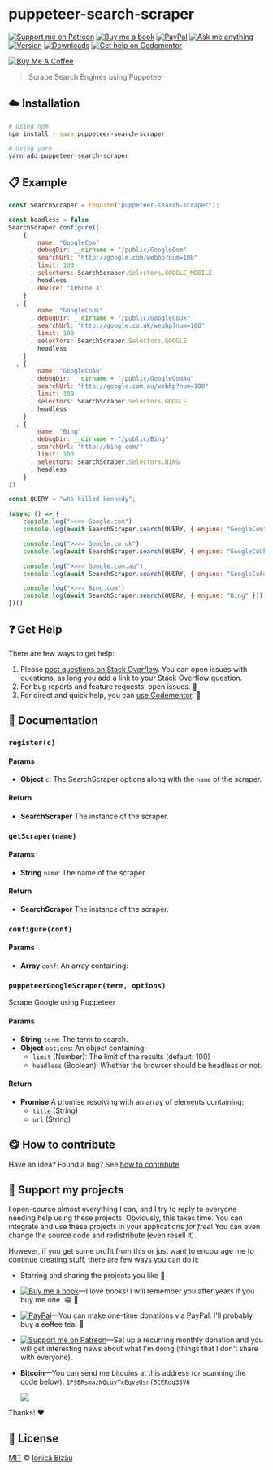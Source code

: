 <!-- Please do not edit this file. Edit the `blah` field in the `package.json` instead. If in doubt, open an issue. -->


















# puppeteer-search-scraper

 [![Support me on Patreon][badge_patreon]][patreon] [![Buy me a book][badge_amazon]][amazon] [![PayPal][badge_paypal_donate]][paypal-donations] [![Ask me anything](https://img.shields.io/badge/ask%20me-anything-1abc9c.svg)](https://github.com/IonicaBizau/ama) [![Version](https://img.shields.io/npm/v/puppeteer-search-scraper.svg)](https://www.npmjs.com/package/puppeteer-search-scraper) [![Downloads](https://img.shields.io/npm/dt/puppeteer-search-scraper.svg)](https://www.npmjs.com/package/puppeteer-search-scraper) [![Get help on Codementor](https://cdn.codementor.io/badges/get_help_github.svg)](https://www.codementor.io/johnnyb?utm_source=github&utm_medium=button&utm_term=johnnyb&utm_campaign=github)

<a href="https://www.buymeacoffee.com/H96WwChMy" target="_blank"><img src="https://www.buymeacoffee.com/assets/img/custom_images/yellow_img.png" alt="Buy Me A Coffee"></a>







> Scrape Search Engines using Puppeteer

















## :cloud: Installation

```sh
# Using npm
npm install --save puppeteer-search-scraper

# Using yarn
yarn add puppeteer-search-scraper
```













## :clipboard: Example



```js
const SearchScraper = require("puppeteer-search-scraper");

const headless = false
SearchScraper.configure([
    {
        name: "GoogleCom"
      , debugDir: __dirname + "/public/GoogleCom"
      , searchUrl: "http://google.com/webhp?num=100"
      , limit: 100
      , selectors: SearchScraper.Selectors.GOOGLE_MOBILE
      , headless
      , device: "iPhone X"
    }
  , {
        name: "GoogleCoUk"
      , debugDir: __dirname + "/public/GoogleCoUk"
      , searchUrl: "http://google.co.uk/webhp?num=100"
      , limit: 100
      , selectors: SearchScraper.Selectors.GOOGLE
      , headless
    }
  , {
        name: "GoogleCoAu"
      , debugDir: __dirname + "/public/GoogleComAu"
      , searchUrl: "http://google.com.au/webhp?num=100"
      , limit: 100
      , selectors: SearchScraper.Selectors.GOOGLE
      , headless
    }
  , {
        name: "Bing"
      , debugDir: __dirname + "/public/Bing"
      , searchUrl: "http://bing.com/"
      , limit: 100
      , selectors: SearchScraper.Selectors.BING
      , headless
    }
])

const QUERY = "who killed kennedy";

(async () => {
	console.log(">>>> Google.com")
	console.log(await SearchScraper.search(QUERY, { engine: "GoogleCom" }))

	console.log(">>>> Google.co.uk")
	console.log(await SearchScraper.search(QUERY, { engine: "GoogleCoUk" }))

	console.log(">>>> Google.com.au")
  	console.log(await SearchScraper.search(QUERY, { engine: "GoogleCoAu" }))

	console.log(">>>> Bing.com")
  	console.log(await SearchScraper.search(QUERY, { engine: "Bing" }))
})()
```











## :question: Get Help

There are few ways to get help:



 1. Please [post questions on Stack Overflow](https://stackoverflow.com/questions/ask). You can open issues with questions, as long you add a link to your Stack Overflow question.
 2. For bug reports and feature requests, open issues. :bug:
 3. For direct and quick help, you can [use Codementor](https://www.codementor.io/johnnyb). :rocket:





## :memo: Documentation


### `register(c)`

#### Params

- **Object** `c`: The SearchScraper options along with the `name` of the scraper.

#### Return
- **SearchScraper** The instance of the scraper.

### `getScraper(name)`

#### Params

- **String** `name`: The name of the scraper

#### Return
- **SearchScraper** The instance of the scraper.

### `configure(conf)`

#### Params

- **Array** `conf`: An array containing:

### `puppeteerGoogleScraper(term, options)`
Scrape Google using Puppeteer

#### Params

- **String** `term`: The term to search.
- **Object** `options`: An object containing:
    - `limit` (Number): The limit of the results (default: 100)
    - `headless` (Boolean): Whether the browser should be headless or not.

#### Return
- **Promise** A promise resolving with an array of elements containing:
    - `title` (String)
    - `url` (String)














## :yum: How to contribute
Have an idea? Found a bug? See [how to contribute][contributing].


## :sparkling_heart: Support my projects
I open-source almost everything I can, and I try to reply to everyone needing help using these projects. Obviously,
this takes time. You can integrate and use these projects in your applications *for free*! You can even change the source code and redistribute (even resell it).

However, if you get some profit from this or just want to encourage me to continue creating stuff, there are few ways you can do it:


 - Starring and sharing the projects you like :rocket:
 - [![Buy me a book][badge_amazon]][amazon]—I love books! I will remember you after years if you buy me one. :grin: :book:
 - [![PayPal][badge_paypal]][paypal-donations]—You can make one-time donations via PayPal. I'll probably buy a ~~coffee~~ tea. :tea:
 - [![Support me on Patreon][badge_patreon]][patreon]—Set up a recurring monthly donation and you will get interesting news about what I'm doing (things that I don't share with everyone).
 - **Bitcoin**—You can send me bitcoins at this address (or scanning the code below): `1P9BRsmazNQcuyTxEqveUsnf5CERdq35V6`

    ![](https://i.imgur.com/z6OQI95.png)


Thanks! :heart:
























## :scroll: License

[MIT][license] © [Ionică Bizău][website]






[license]: /LICENSE
[website]: https://ionicabizau.net
[contributing]: /CONTRIBUTING.md
[docs]: /DOCUMENTATION.md
[badge_patreon]: https://ionicabizau.github.io/badges/patreon.svg
[badge_amazon]: https://ionicabizau.github.io/badges/amazon.svg
[badge_paypal]: https://ionicabizau.github.io/badges/paypal.svg
[badge_paypal_donate]: https://ionicabizau.github.io/badges/paypal_donate.svg
[patreon]: https://www.patreon.com/ionicabizau
[amazon]: http://amzn.eu/hRo9sIZ
[paypal-donations]: https://www.paypal.com/cgi-bin/webscr?cmd=_s-xclick&hosted_button_id=RVXDDLKKLQRJW
